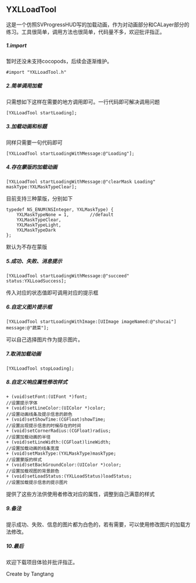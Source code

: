 ## YXLLoadTool
 这是一个仿照SVProgressHUD写的加载动画，作为对动画部分和CALayer部分的练习。工具很简单，调用方法也很简单，代码量不多，欢迎批评指正。

##### 1.import
暂时还没未支持cocopods，后续会逐渐维护。
```
#import "YXLLoadTool.h"
```

##### 2.简单调用加载
只需想如下这样在需要的地方调用即可。一行代码即可解决调用问题
```
[YXLLoadTool startLoading];
```

##### 3.加载动画和标题
同样只需要一句代码即可
```
[YXLLoadTool startLoadingWithMessage:@"Loading"];
```

##### 4.存在蒙版的加载动画
```
[YXLLoadTool startLoadingWithMessage:@"clearMask Loading" maskType:YXLMaskTypeClear];
```
目前支持三种蒙版，分别如下
```
typedef NS_ENUM(NSInteger, YXLMaskType) {
    YXLMaskTypeNone = 1,        //default
    YXLMaskTypeClear,
    YXLMaskTypeLight,
    YXLMaskTypeDark
};
```
默认为不存在蒙版

##### 5.成功、失败、消息提示
```
[YXLLoadTool startLoadingWithMessage:@"succeed" status:YXLLoadSuccess];
```
传入对应的状态值即可调用对应的提示框

##### 6.自定义图片提示框
```
[YXLLoadTool startLoadingWithImage:[UIImage imageNamed:@"shucai"] message:@"蔬菜"];
```
可以自己选择图片作为提示图片。

##### 7.取消加载动画
```
[YXLLoadTool stopLoading];
```

##### 8.自定义响应属性修改样式
```
+ (void)setFont:(UIFont *)font;                                         //设置提示字体
+ (void)setLineColor:(UIColor *)color;                                  //设置动画线条及提示信息的颜色
+ (void)setShowTime:(CGFloat)showTime;                                  //设置出现提示信息的时候存在的时间
+ (void)setCornerRadius:(CGFloat)radius;                                //设置加载动画的半径
+ (void)setLineWidth:(CGFloat)lineWidth;                                //设置加载动画的线条宽度
+ (void)setMaskType:(YXLMaskType)maskType;                              //设置蒙版的样式
+ (void)setBackGroundColor:(UIColor *)color;                            //设置加载视图的背景颜色
+ (void)setLoadStatus:(YXLLoadStatus)loadStatus;                        //设置加载提示信息的提示图片
```
提供了这些方法供使用者修改对应的属性，调整到自己满意的样式

##### 9.备注
提示成功、失败、信息的图片都为白色的，若有需要，可以使用修改图片的加载方法修改。

##### 10.最后
欢迎下载项目体验并批评指正。

 Create by Tangtang
                                                                                      
